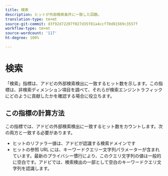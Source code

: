 ```yaml
---
title: 検索
description: ヒットが外部検索条件に一致した回数。
translation-type: tm+mt
source-git-commit: d3f92d72207f027d35f81a4ccf70d01569c3557f
workflow-type: tm+mt
source-wordcount: '117'
ht-degree: 100%

---
```



# 検索

「検索」指標は、アドビの外部検索検出に一致するヒット数を示します。この指標は、非検索ディメンション項目を調べて、それらが検索エンジントラフィックにどのように貢献したかを確認する場合に役立ちます。

## この指標の計算方法

この指標では、アドビの外部検索検出に一致するヒット数をカウントします。次の両方と一致する必要があります。

* ヒットのリファラー値は、アドビが認識する検索ドメインです
* ヒットの参照 URL には、キーワードクエリー文字列パラメーターが含まれています。最新のプライバシー慣行により、このクエリ文字列の値は一般的に空白です。アドビでは、検索検出の一部として空白のキーワードクエリ文字列を認識します。
